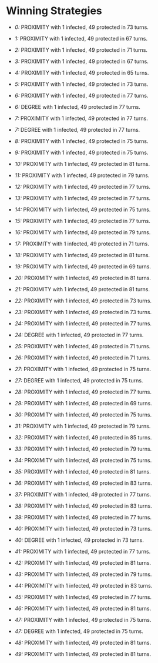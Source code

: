 # Winning Strategies

* _0:_ PROXIMITY with 1 infected, 49 protected in 73 turns.


* _1:_ PROXIMITY with 1 infected, 49 protected in 67 turns.


* _2:_ PROXIMITY with 1 infected, 49 protected in 71 turns.


* _3:_ PROXIMITY with 1 infected, 49 protected in 67 turns.


* _4:_ PROXIMITY with 1 infected, 49 protected in 65 turns.


* _5:_ PROXIMITY with 1 infected, 49 protected in 73 turns.


* _6:_ PROXIMITY with 1 infected, 49 protected in 77 turns.


* _6:_ DEGREE with 1 infected, 49 protected in 77 turns.


* _7:_ PROXIMITY with 1 infected, 49 protected in 77 turns.


* _7:_ DEGREE with 1 infected, 49 protected in 77 turns.


* _8:_ PROXIMITY with 1 infected, 49 protected in 75 turns.


* _9:_ PROXIMITY with 1 infected, 49 protected in 75 turns.


* _10:_ PROXIMITY with 1 infected, 49 protected in 81 turns.


* _11:_ PROXIMITY with 1 infected, 49 protected in 79 turns.


* _12:_ PROXIMITY with 1 infected, 49 protected in 77 turns.


* _13:_ PROXIMITY with 1 infected, 49 protected in 77 turns.


* _14:_ PROXIMITY with 1 infected, 49 protected in 75 turns.


* _15:_ PROXIMITY with 1 infected, 49 protected in 77 turns.


* _16:_ PROXIMITY with 1 infected, 49 protected in 79 turns.


* _17:_ PROXIMITY with 1 infected, 49 protected in 71 turns.


* _18:_ PROXIMITY with 1 infected, 49 protected in 81 turns.


* _19:_ PROXIMITY with 1 infected, 49 protected in 69 turns.


* _20:_ PROXIMITY with 1 infected, 49 protected in 81 turns.


* _21:_ PROXIMITY with 1 infected, 49 protected in 81 turns.


* _22:_ PROXIMITY with 1 infected, 49 protected in 73 turns.


* _23:_ PROXIMITY with 1 infected, 49 protected in 73 turns.


* _24:_ PROXIMITY with 1 infected, 49 protected in 77 turns.


* _24:_ DEGREE with 1 infected, 49 protected in 77 turns.


* _25:_ PROXIMITY with 1 infected, 49 protected in 71 turns.


* _26:_ PROXIMITY with 1 infected, 49 protected in 71 turns.


* _27:_ PROXIMITY with 1 infected, 49 protected in 75 turns.


* _27:_ DEGREE with 1 infected, 49 protected in 75 turns.


* _28:_ PROXIMITY with 1 infected, 49 protected in 77 turns.


* _29:_ PROXIMITY with 1 infected, 49 protected in 69 turns.


* _30:_ PROXIMITY with 1 infected, 49 protected in 75 turns.


* _31:_ PROXIMITY with 1 infected, 49 protected in 79 turns.


* _32:_ PROXIMITY with 1 infected, 49 protected in 85 turns.


* _33:_ PROXIMITY with 1 infected, 49 protected in 79 turns.


* _34:_ PROXIMITY with 1 infected, 49 protected in 75 turns.


* _35:_ PROXIMITY with 1 infected, 49 protected in 81 turns.


* _36:_ PROXIMITY with 1 infected, 49 protected in 83 turns.


* _37:_ PROXIMITY with 1 infected, 49 protected in 77 turns.


* _38:_ PROXIMITY with 1 infected, 49 protected in 83 turns.


* _39:_ PROXIMITY with 1 infected, 49 protected in 77 turns.


* _40:_ PROXIMITY with 1 infected, 49 protected in 73 turns.


* _40:_ DEGREE with 1 infected, 49 protected in 73 turns.


* _41:_ PROXIMITY with 1 infected, 49 protected in 77 turns.


* _42:_ PROXIMITY with 1 infected, 49 protected in 81 turns.


* _43:_ PROXIMITY with 1 infected, 49 protected in 79 turns.


* _44:_ PROXIMITY with 1 infected, 49 protected in 83 turns.


* _45:_ PROXIMITY with 1 infected, 49 protected in 77 turns.


* _46:_ PROXIMITY with 1 infected, 49 protected in 81 turns.


* _47:_ PROXIMITY with 1 infected, 49 protected in 75 turns.


* _47:_ DEGREE with 1 infected, 49 protected in 75 turns.


* _48:_ PROXIMITY with 1 infected, 49 protected in 81 turns.


* _49:_ PROXIMITY with 1 infected, 49 protected in 81 turns.


